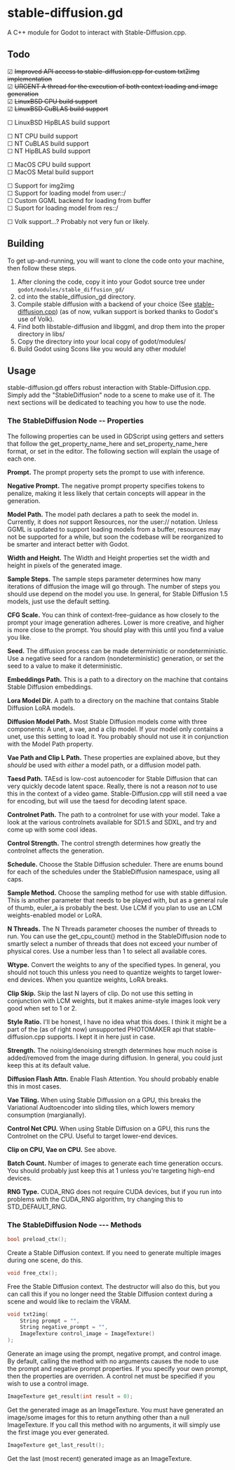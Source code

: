 # stable-diffusion.gd
A C++ module for Godot to interact with Stable-Diffusion.cpp.

## Todo

☑ ~~Improved API access to stable-diffusion.cpp for custom txt2img implementation~~<br>
☑ ~~URGENT A thread for the execution of both context loading and image generation~~<br>
☑ ~~LinuxBSD CPU build support~~<br>
☑ ~~LinuxBSD CuBLAS build support~~<br>

☐ LinuxBSD HipBLAS build support<br>

☐ NT CPU build support<br>
☐ NT CuBLAS build support<br>
☐ NT HipBLAS build support<br>

☐ MacOS CPU build support<br>
☐ MacOS Metal build support<br>

☐ Support for img2img<br>
☐ Support for loading model from user::/<br>
☐ Custom GGML backend for loading from buffer<br>
☐ Suport for loading model from res::/

☐ Volk support...? Probably not very fun or likely.

## Building

To get up-and-running, you will want to clone the code onto your machine, then follow these steps.

1. After cloning the code, copy it into your Godot source tree under `godot/modules/stable_diffusion_gd/`
2. cd into the stable_diffusion_gd directory.
3. Compile stable diffusion with a backend of your choice (See [stable-diffusion.cpp](https://github.com/leejet/stable-diffusion.cpp)) (as of now, vulkan support is borked thanks to Godot's use of Volk).
4. Find both libstable-diffusion and libggml, and drop them into the proper directory in libs/
5. Copy the directory into your local copy of godot/modules/
6. Build Godot using Scons like you would any other module!

## Usage

stable-diffusion.gd offers robust interaction with Stable-Diffusion.cpp. Simply add the "StableDiffusion" node to a scene to make use of it. The next sections will be dedicated to teaching you how to use the node.

### The StableDiffusion Node -- Properties

The following properties can be used in GDScript using getters and setters that follow the get_property_name_here and set_property_name_here format, or set in the editor. The following section will explain the usage of each one.

**Prompt.** The prompt property sets the prompt to use with inference.

**Negative Prompt.** The negative prompt property specifies tokens to penalize, making it less likely that certain concepts will appear in the generation.

**Model Path.** The model path declares a path to seek the model in. Currently, it does *not* support Resources, nor the user:// notation. Unless GGML is updated to support loading models from a buffer, resources may not be supported for a while, but soon the codebase will be reorganized to be smarter and interact better with Godot.

**Width and Height.** The Width and Height properties set the width and height in pixels of the generated image.

**Sample Steps.** The sample steps parameter determines how many iterations of diffusion the image will go through. The number of steps you should use depend on the model you use. In general, for Stable Diffusion 1.5 models, just use the default setting.

**CFG Scale.** You can think of context-free-guidance as how closely to the prompt your image generation adheres. Lower is more creative, and higher is more close to the prompt. You should play with this until you find a value you like.

**Seed.** The diffusion process can be made deterministic or nondeterministic. Use a negative seed for a random (nondeterministic) generation, or set the seed to a value to make it deterministic.

**Embeddings Path.** This is a path to a directory on the machine that contains Stable Diffusion embeddings.

**Lora Model Dir.** A path to a directory on the machine that contains Stable Diffusion LoRA models.

**Diffusion Model Path.** Most Stable Diffusion models come with three components: A unet, a vae, and a clip model. If your model only contains a unet, use this setting to load it. You probably should not use it in conjunction with the Model Path property.

**Vae Path and Clip L Path.** These properties are explained above, but they *should* be used with *either* a model path, or a diffusion model path.

**Taesd Path.** TAEsd is low-cost autoencoder for Stable Diffusion that can very quickly decode latent space. Really, there is not a reason *not* to use this in the context of a video game. Stable-Diffusion.cpp will still need a vae for encoding, but will use the taesd for decoding latent space.

**Controlnet Path.** The path to a controlnet for use with your model. Take a look at the various controlnets available for SD1.5 and SDXL, and try and come up with some cool ideas.

**Control Strength.** The control strength determines how greatly the controlnet affects the generation.

**Schedule.** Choose the Stable Diffusion scheduler. There are enums bound for each of the schedules under the StableDiffusion namespace, using all caps.

**Sample Method.** Choose the sampling method for use with stable diffusion. This is another parameter that needs to be played with, but as a general rule of thumb, euler_a is probably the best. Use LCM if you plan to use an LCM weights-enabled model or LoRA.

**N Threads.** The N Threads parameter chooses the number of threads to run. You can use the get_cpu_count() method in the StableDiffusion node to smartly select a number of threads that does not exceed your number of physical cores. Use a number less than 1 to select all available cores.

**Wtype.** Convert the weights to any of the specified types. In general, you should not touch this unless you need to quantize weights to target lower-end devices. When you quantize weights, LoRA breaks.

**Clip Skip.** Skip the last N layers of clip. Do not use this setting in conjunction with LCM weights, but it makes anime-style images look very good when set to 1 or 2.

**Style Ratio.** I'll be honest, I have no idea what this does. I think it might be a part of the (as of right now) unsupported PHOTOMAKER api that stable-diffusion.cpp supports. I kept it in here just in case.

**Strength.** The noising/denoising strength determines how much noise is added/removed from the image during diffusion. In general, you could just keep this at its default value.

**Diffusion Flash Attn.** Enable Flash Attention. You should probably enable this in most cases.

**Vae Tiling.** When using Stable Diffussion on a GPU, this breaks the Variational Audtoencoder into sliding tiles, which lowers memory consumption (margianally).

**Control Net CPU.** When using Stable Diffusion on a GPU, this runs the Controlnet on the CPU. Useful to target lower-end devices.

**Clip on CPU, Vae on CPU.** See above.

**Batch Count.** Number of images to generate each time generation occurs. You should probably just keep this at 1 unless you're targeting high-end devices.

**RNG Type.** CUDA_RNG does not require CUDA devices, but if you run into problems with the CUDA_RNG algorithm, try changing this to STD_DEFAULT_RNG.

### The StableDiffusion Node --- Methods

```cpp
bool preload_ctx();
```

Create a Stable Diffusion context. If you need to generate multiple images during one scene, do this.

```cpp
void free_ctx();
```

Free the Stable Diffusion context. The destructor will also do this, but you can call this if you no longer need the Stable Diffusion context during a scene and would like to reclaim the VRAM.

```cpp
void txt2img(
	String prompt = "",
	String negative_prompt = "",
	ImageTexture control_image = ImageTexture()
);
```

Generate an image using the prompt, negative prompt, and control image. By default, calling the method with no arguments causes the node to use the prompt and negative prompt properties. If you specify your own prompt, then the properties are overriden. A control net must be specified if you wish to use a control image.

```cpp
ImageTexture get_result(int result = 0);
```

Get the generated image as an ImageTexture. You must have generated an image/some images for this to return anything other than a null ImageTexture. If you call this method with no arguments, it will simply use the first image you ever generated.


```cpp
ImageTexture get_last_result();
```

Get the last (most recent) generated image as an ImageTexture.
